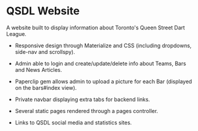 # QSDL Website

A website built to display information about Toronto's Queen Street Dart League.

* Responsive design through Materialize and CSS (including dropdowns, side-nav and scrollspy).

* Admin able to login and create/update/delete info about Teams, Bars and News Articles.

* Paperclip gem allows admin to upload a picture for each Bar (displayed on the bars#index view).

* Private navbar displaying extra tabs for backend links.

* Several static pages rendered through a pages controller.

* Links to QSDL social media and statistics sites.
